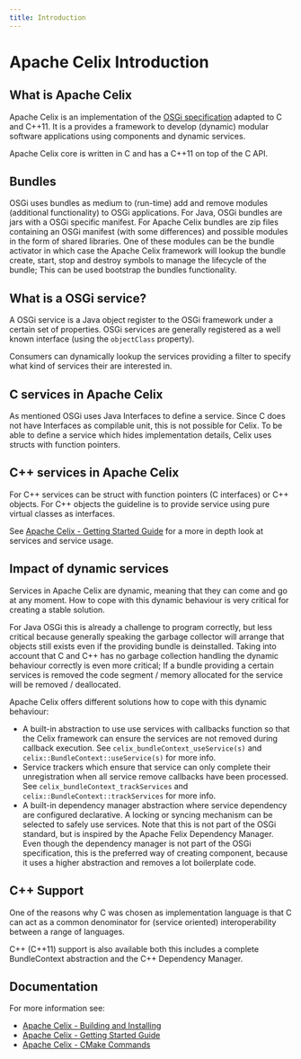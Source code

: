```yaml
---
title: Introduction
---
```


<!--
Licensed to the Apache Software Foundation (ASF) under one or more
contributor license agreements.  See the NOTICE file distributed with
this work for additional information regarding copyright ownership.
The ASF licenses this file to You under the Apache License, Version 2.0
(the "License"); you may not use this file except in compliance with
the License.  You may obtain a copy of the License at
   
    http://www.apache.org/licenses/LICENSE-2.0

Unless required by applicable law or agreed to in writing, software
distributed under the License is distributed on an "AS IS" BASIS,
WITHOUT WARRANTIES OR CONDITIONS OF ANY KIND, either express or implied.
See the License for the specific language governing permissions and
limitations under the License.
-->

# Apache Celix Introduction

## What is Apache Celix
Apache Celix is an implementation of the [OSGi specification](https://www.osgi.org/developer/specifications) adapted to C and C++11. It is a provides a framework to develop (dynamic) modular software applications using components and dynamic services.

Apache Celix core is written in C and has a C++11 on top of the C API. 

## Bundles
OSGi uses bundles as medium to (run-time) add and remove modules (additional functionality) to OSGi applications. For Java, OSGi bundles are jars with a OSGi specific manifest. For Apache Celix bundles are zip files containing an OSGi manifest (with some differences) and possible modules in the form of shared libraries. One of these modules can be the bundle activator in which case the Apache Celix framework will lookup the bundle create, start, stop and destroy symbols to manage the lifecycle of the bundle; This can be used bootstrap the bundles functionality.

## What is a OSGi service?
A OSGi service is a Java object register to the OSGi framework under a certain set of properties.
OSGi services are generally registered as a well known interface (using the `objectClass` property).
 
Consumers can dynamically lookup the services providing a filter to specify what kind of services their are interested in.

## C services in Apache Celix
As mentioned OSGi uses Java Interfaces to define a service. Since C does not have Interfaces as compilable unit, this is not possible for Celix. To be able to define a service which hides implementation details, Celix uses structs with function pointers.

## C++ services in Apache Celix
For C++ services can be struct with function pointers (C interfaces) or C++ objects. 
For C++ objects the guideline is to provide service using pure virtual classes as interfaces. 

See [Apache Celix - Getting Started Guide](../getting_started/README.md) for a more in depth look at services and service usage.
 
## Impact of dynamic services
Services in Apache Celix are dynamic, meaning that they can come and go at any moment. 
How to cope with this dynamic behaviour is very critical for creating a stable solution.
 
For Java OSGi this is already a challenge to program correctly, but less critical because generally speaking the garbage collector will arrange that objects still exists even if the providing bundle is deinstalled.
Taking into account that C and C++ has no garbage collection handling the dynamic behaviour correctly is even more critical; If a bundle providing a certain services is removed the code segment / memory allocated for the service will be removed / deallocated.
 
Apache Celix offers different solutions how to cope with this dynamic behaviour:

* A built-in abstraction to use use services with callbacks function so that the Celix framework can ensure the services are not removed during callback execution. See `celix_bundleContext_useService(s)` and `celix::BundleContext::useService(s)` for more info. 
* Service trackers which ensure that service can only complete their unregistration when all service 
  remove callbacks have been processed. See `celix_bundleContext_trackServices` and `celix::BundleContext::trackServices` for more info.
* A built-in dependency manager abstraction where service dependency are configured declarative.  A locking or syncing mechanism can be selected to safely use services. Note that this is not part of the OSGi standard, but is inspired by the Apache Felix Dependency Manager. Even though the dependency manager is not part of the OSGi specification, this is the preferred way of creating component, because it uses a higher abstraction and removes a lot boilerplate code. 

## C++ Support

One of the reasons why C was chosen as implementation language is that C can act as a common denominator for (service oriented) interoperability between a range of languages.

C++ (C++11) support is also available both this includes a complete BundleContext abstraction and the C++  Dependency Manager.

## Documentation

For more information see:

* [Apache Celix - Building and Installing](../building/README.md)
* [Apache Celix - Getting Started Guide](../getting_started/README.md)
* [Apache Celix - CMake Commands](../cmake_commands/README.md)
